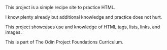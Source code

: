 This project is a simple recipe site to practice HTML.

I know plenty already but additional knowledge and practice does not hurt.

This project showcases use and knowledge of HTML tags, lists, links, and images.

This is part of The Odin Project Foundations Curriculum.
